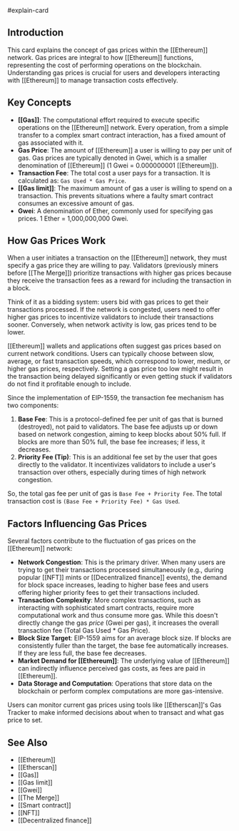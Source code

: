 #explain-card 

## Introduction

This card explains the concept of gas prices within the [[Ethereum]] network. Gas prices are integral to how [[Ethereum]] functions, representing the cost of performing operations on the blockchain. Understanding gas prices is crucial for users and developers interacting with [[Ethereum]] to manage transaction costs effectively.

## Key Concepts

- **[[Gas]]**: The computational effort required to execute specific operations on the [[Ethereum]] network. Every operation, from a simple transfer to a complex smart contract interaction, has a fixed amount of gas associated with it.
- **Gas Price**: The amount of [[Ethereum]] a user is willing to pay per unit of gas. Gas prices are typically denoted in Gwei, which is a smaller denomination of [[Ethereum]] (1 Gwei = 0.000000001 [[Ethereum]]).
- **Transaction Fee**: The total cost a user pays for a transaction. It is calculated as: `Gas Used * Gas Price`.
- **[[Gas limit]]**: The maximum amount of gas a user is willing to spend on a transaction. This prevents situations where a faulty smart contract consumes an excessive amount of gas.
- **Gwei**: A denomination of Ether, commonly used for specifying gas prices. 1 Ether = 1,000,000,000 Gwei.

## How Gas Prices Work

When a user initiates a transaction on the [[Ethereum]] network, they must specify a gas price they are willing to pay. Validators (previously miners before [[The Merge]]) prioritize transactions with higher gas prices because they receive the transaction fees as a reward for including the transaction in a block.

Think of it as a bidding system: users bid with gas prices to get their transactions processed. If the network is congested, users need to offer higher gas prices to incentivize validators to include their transactions sooner. Conversely, when network activity is low, gas prices tend to be lower.

[[Ethereum]] wallets and applications often suggest gas prices based on current network conditions. Users can typically choose between slow, average, or fast transaction speeds, which correspond to lower, medium, or higher gas prices, respectively. Setting a gas price too low might result in the transaction being delayed significantly or even getting stuck if validators do not find it profitable enough to include.

Since the implementation of EIP-1559, the transaction fee mechanism has two components:

1.  **Base Fee**: This is a protocol-defined fee per unit of gas that is burned (destroyed), not paid to validators. The base fee adjusts up or down based on network congestion, aiming to keep blocks about 50% full. If blocks are more than 50% full, the base fee increases; if less, it decreases.
2.  **Priority Fee (Tip)**: This is an additional fee set by the user that goes directly to the validator. It incentivizes validators to include a user's transaction over others, especially during times of high network congestion.

So, the total gas fee per unit of gas is `Base Fee + Priority Fee`. The total transaction cost is `(Base Fee + Priority Fee) * Gas Used`.

## Factors Influencing Gas Prices

Several factors contribute to the fluctuation of gas prices on the [[Ethereum]] network:

- **Network Congestion**: This is the primary driver. When many users are trying to get their transactions processed simultaneously (e.g., during popular [[NFT]] mints or [[Decentralized finance]] events), the demand for block space increases, leading to higher base fees and users offering higher priority fees to get their transactions included.
- **Transaction Complexity**: More complex transactions, such as interacting with sophisticated smart contracts, require more computational work and thus consume more gas. While this doesn't directly change the gas _price_ (Gwei per gas), it increases the overall transaction fee (Total Gas Used \* Gas Price).
- **Block Size Target**: EIP-1559 aims for an average block size. If blocks are consistently fuller than the target, the base fee automatically increases. If they are less full, the base fee decreases.
- **Market Demand for [[Ethereum]]**: The underlying value of [[Ethereum]] can indirectly influence perceived gas costs, as fees are paid in [[Ethereum]].
- **Data Storage and Computation**: Operations that store data on the blockchain or perform complex computations are more gas-intensive.

Users can monitor current gas prices using tools like [[Etherscan]]'s Gas Tracker to make informed decisions about when to transact and what gas price to set.

## See Also

- [[Ethereum]]
- [[Etherscan]]
- [[Gas]]
- [[Gas limit]]
- [[Gwei]]
- [[The Merge]]
- [[Smart contract]]
- [[NFT]]
- [[Decentralized finance]]
